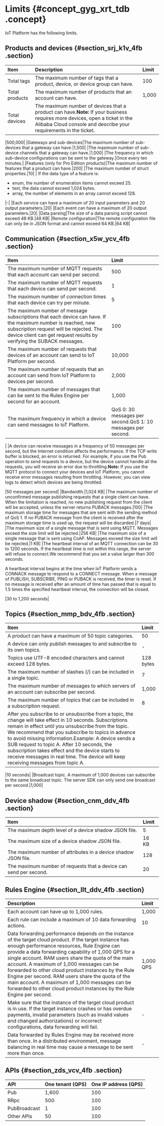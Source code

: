 # Limits {#concept_gyg_xrt_tdb .concept}

IoT Platform has the following limits.

## Products and devices {#section_srj_k1v_4fb .section}

|Item|Description|Limit|
|:---|:----------|:----|
|Total tags|The maximum number of tags that a product, device, or device group can have.|100|
|Total products|The maximum number of products that an account can have.|1,000|
|Total devices|The maximum number of devices that a product can have.**Note:** If your business requires more devices, open a ticket in the Alibaba Cloud console and describe your requirements in the ticket.

|500,000|
|Gateways and sub-devices|The maximum number of sub-devices that a gateway can have.|1,500|
|The maximum number of sub-device channels that a gateway can have.|1,000|
|The frequency in which sub-device configurations can be sent to the gateway.|Once every ten minutes.|
|Features \(only for Pro Edition products\)|The maximum number of features that a product can have.|200|
|The maximum number of struct properties.|10|
| If the data type of a feature is:

 -   enum, the number of enumeration items cannot exceed 25.
-   text, the data cannot exceed 1,024 bytes.
-   array, the number of elements in an array cannot exceed 128.

 |-|
|Each service can have a maximum of 20 input parameters and 20 output parameters.|20|
|Each event can have a maximum of 20 output parameters.|20|
|Data parsing|The size of a data parsing script cannot exceed 48 KB.|48 KB|
|Remote configuration|The remote configuration file can only be in JSON format and cannot exceed 64 KB.|64 KB|

## Communication {#section_x5w_ycv_4fb .section}

|Item|Limit|
|:---|:----|
|The maximum number of MQTT requests that each account can send per second.|500|
|The maximum number of MQTT requests that each device can send per second.|1|
|The maximum number of connection times that each device can try per minute.|5|
|The maximum number of message subscriptions that each device can have. If the maximum number is reached, new subscription request will be rejected. The device client can get request results by verifying the SUBACK messages.|100|
|The maximum number of requests that devices of an account can send to IoT Platform per second.|10,000|
|The maximum number of requests that an account can send from IoT Platform to devices per second.|2,000|
|The maximum number of messages that can be sent to the Rules Engine per second for an account.|1,000|
|The maximum frequency in which a device can send messages to IoT Platform.|QoS 0: 30 messages per second.QoS 1: 10 messages per second.

|
|A device can receive messages in a frequency of 50 messages per second, but the Internet condition affects the performance. If the TCP write buffer is blocked, an error is returned. For example, if you use the Pub operation to send requests to a device, but the device cannot handle all the requests, you will receive an error due to throttling.**Note:** If you use the MQTT protocol to connect your devices and IoT Platform, you cannot receive error messages resulting from throttling. However, you can view logs to detect which devices are being throttled.

|50 messages per second|
|Bandwidth.|1,024 KB|
|The maximum number of unconfirmed message publishing requests that a single client can have. When the limitation is reached, no new publishing request from the client will be accepted, unless the server returns PUBACK messages.|100|
|The maximum storage time for messages that are sent with the sending method of QoS 1. If no PUBACK message from the client is received after the maximum storage time is used up, the request will be discarded.|7 days|
|The maximum size of a single message that is sent using MQTT. Messages exceed the size limit will be rejected.|256 KB|
|The maximum size of a single message that is sent using CoAP. Messages exceed the size limit will be rejected.|1 KB|
|The heartbeat interval of an MQTT connection can be 30 to 1200 seconds. If the heartbeat time is not within this range, the server will refuse to connect.We recommend that you set a value larger than 300 seconds.

A heartbeat interval begins at the time when IoT Platform sends a CONNACK message to respond to a CONNECT message. When a message of PUBLISH, SUBSCRIBE, PING or PUBACK is received, the timer is reset. If no message is received after an amount of time has passed that is equal to 1.5 times the specified heartbeat interval, the connection will be closed.

|30 to 1,200 seconds|

## Topics {#section_mmp_bdv_4fb .section}

|Item|Limit|
|:---|:----|
|A product can have a maximum of 50 topic categories.|50|
|A device can only publish messages to and subscribe to its own topics.|-|
|Topics use UTF-8 encoded characters and cannot exceed 128 bytes.|128 bytes|
|The maximum number of slashes \(/\) can be included in a single topic.|7|
|The maximum number of messages to which servers of an account can subscribe per second.|1,000|
|The maximum number of topics that can be included in a subscription request.|8|
|After you subscribe to or unsubscribe from a topic, the change will take effect in 10 seconds. Subscriptions remain in effect until you unsubscribe from the topic. We recommend that you subscribe to topics in advance to avoid missing information.Example: A device sends a SUB request to topic A. After 10 seconds, the subscription takes effect and the device starts to receive messages in real time. The device will keep receiving messages from topic A.

|10 seconds|
|Broadcast topic. A maximum of 1,000 devices can subscribe to the same broadcast topic. The server SDK can only send one broadcast per second.|1,000|

## Device shadow {#section_cnm_ddv_4fb .section}

|Item|Limit|
|:---|:----|
|The maximum depth level of a device shadow JSON file.|5|
|The maximum size of a device shadow JSON file.|16 KB|
|The maximum number of attributes in a device shadow JSON file.|128|
|The maximum number of requests that a device can send per second.|20|

## Rules Engine {#section_llt_ddv_4fb .section}

|Description|Limit|
|:----------|:----|
|Each account can have up to 1,000 rules.|1,000|
|Each rule can include a maximum of 10 data forwarding actions.|10|
|Data forwarding performance depends on the instance of the target cloud product. If the target instance has enough performance resources, Rule Engine can provide a data forwarding capability of 1,000 QPS for a single account. RAM users share the quota of the main account. A maximum of 1,000 messages can be forwarded to other cloud product instances by the Rule Engine per second. RAM users share the quota of the main account. A maximum of 1,000 messages can be forwarded to other cloud product instances by the Rule Engine per second.|1,000 QPS|
|Make sure that the instance of the target cloud product is in use. If the target instance crashes or has overdue payments, invalid parameters \(such as invalid values and changed authorizations\) or incorrect configurations, data forwarding will fail.|-|
|Data forwarded by Rules Engine may be received more than once. In a distributed environment, message balancing in real time may cause a message to be sent more than once.|-|

## APIs {#section_zds_vcv_4fb .section}

|API|One tenant \(QPS\)|One IP address \(QPS\)|
|:--|:-----------------|:---------------------|
|Pub|1,600|100|
|RRpc|500|100|
|PubBroadcast|1|100|
|Other APIs|50|100|


